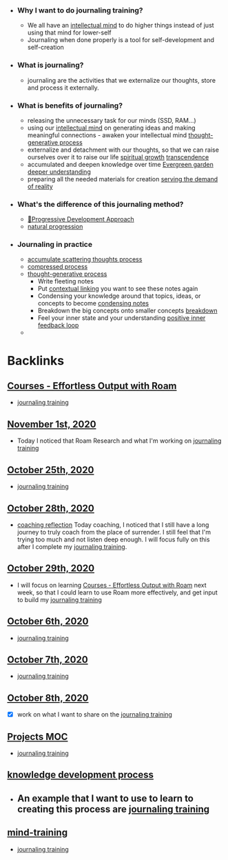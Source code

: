 - ### Why I want to do journaling training?
    - We all have an [intellectual mind](<intellectual mind.md>) to do higher things instead of just using that mind for lower-self
    - Journaling when done properly is a tool for self-development and self-creation
- ### What is journaling?
    - journaling are the activities that we externalize our thoughts, store and process it externally.
- ### What is benefits of journaling?
    - releasing the unnecessary task for our minds (SSD, RAM...)
    - using our [intellectual mind](<intellectual mind.md>) on generating ideas and making meaningful connections - awaken your intellectual mind [thought-generative process](<thought-generative process.md>)
    - externalize and detachment with our thoughts, so that we can raise ourselves over it to raise our life [spiritual growth](<spiritual growth.md>) [transcendence](<transcendence.md>)
    - accumulated and deepen knowledge over time [Evergreen garden](<Evergreen garden.md>) [deeper understanding](<deeper understanding.md>)
    - preparing all the needed materials for creation [serving the demand of reality](<serving the demand of reality.md>)
- ### What's the difference of this journaling method?
    - [🌱Progressive Development Approach](<🌱Progressive Development Approach.md>)
    - [natural progression](<natural progression.md>)
- ### Journaling in practice
    - [accumulate scattering thoughts process](<accumulate scattering thoughts process.md>)
    - [compressed process](<compressed process.md>)
    - [thought-generative process](<thought-generative process.md>)
        - Write fleeting notes
        - Put [contextual linking](<contextual linking.md>) you want to see these notes again
        - Condensing your knowledge around that topics, ideas, or concepts to become  [condensing notes](<condensing notes.md>)
        - Breakdown the big concepts onto smaller concepts [breakdown](<breakdown.md>)
        - Feel your inner state and your understanding [positive inner feedback loop](<positive inner feedback loop.md>)
    - 

# Backlinks
## [Courses - Effortless Output with Roam](<Courses - Effortless Output with Roam.md>)
- [journaling training](<journaling training.md>)

## [November 1st, 2020](<November 1st, 2020.md>)
- Today I noticed that Roam Research and what I'm working on [journaling training](<journaling training.md>)

## [October 25th, 2020](<October 25th, 2020.md>)
- [journaling training](<journaling training.md>)

## [October 28th, 2020](<October 28th, 2020.md>)
- [coaching reflection](<coaching reflection.md>) Today coaching, I noticed that I still have a long journey to truly coach from the place of surrender. I still feel that I'm trying too much and not listen deep enough. I will focus fully on this after I complete my [journaling training](<journaling training.md>).

## [October 29th, 2020](<October 29th, 2020.md>)
- I will focus on learning [Courses - Effortless Output with Roam](<Courses - Effortless Output with Roam.md>) next week, so that I could learn to use Roam more effectively, and get input to build my [journaling training](<journaling training.md>)

## [October 6th, 2020](<October 6th, 2020.md>)
- [journaling training](<journaling training.md>)

## [October 7th, 2020](<October 7th, 2020.md>)
- [journaling training](<journaling training.md>)

## [October 8th, 2020](<October 8th, 2020.md>)
- [x] work on what I want to share on the [journaling training](<journaling training.md>)

## [Projects MOC](<Projects MOC.md>)
- [journaling training](<journaling training.md>)

## [knowledge development process](<knowledge development process.md>)
- ## An example that I want to use to learn to creating this process are [journaling training](<journaling training.md>)

## [mind-training](<mind-training.md>)
- [journaling training](<journaling training.md>)

